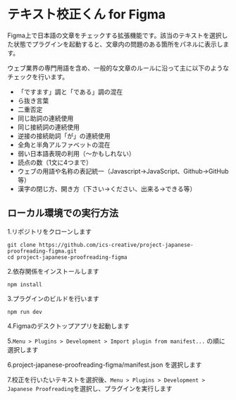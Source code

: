 # テキスト校正くん for Figma

Figma上で日本語の文章をチェックする拡張機能です。該当のテキストを選択した状態でプラグインを起動すると、文章内の問題のある箇所をパネルに表示します。

ウェブ業界の専門用語を含め、一般的な文章のルールに沿って主に以下のようなチェックを行います。

- 「ですます」調と「である」調の混在
- ら抜き言葉
- 二重否定
- 同じ助詞の連続使用
- 同じ接続詞の連続使用
- 逆接の接続助詞「が」の連続使用
- 全角と半角アルファベットの混在
- 弱い日本語表現の利用（〜かもしれない）
- 読点の数（1文に4つまで）
- ウェブの用語や名称の表記統一（Javascript→JavaScript、Github→GitHub等）
- 漢字の閉じ方、開き方（下さい→ください、出来る→できる等）

## ローカル環境での実行方法

1.リポジトリをクローンします
```shell
git clone https://github.com/ics-creative/project-japanese-proofreading-figma.git
cd project-japanese-proofreading-figma
```

2.依存関係をインストールします
```shell
npm install
```

3.プラグインのビルドを行います
```shell
npm run dev
```

4.Figmaのデスクトップアプリを起動します

5.`Menu > Plugins > Development > Import plugin from manifest...` の順に選択します

6.project-japanese-proofreading-figma/manifest.json を選択します

7.校正を行いたいテキストを選択後、`Menu > Plugins > Development > Japanese Proofreading`を選択し、プラグインを実行します
